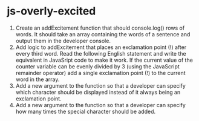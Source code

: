 # js-overly-excited

1. Create an addExcitement function that should console.log() rows of words. It should take an array containing the words of a sentence and output them in the developer console.
2. Add logic to addExcitement that places an exclamation point (!) after every third word. Read the following English statement and write the equivalent in JavaSript code to make it work. If the current value of the counter variable can be evenly divided by 3 (using the JavaScript remainder operator) add a single exclamation point (!) to the current word in the array.
3. Add a new argument to the function so that a developer can specify which character should be displayed instead of it always being an exclamation point.
4. Add a new argument to the function so that a developer can specify how many times the special character should be added.